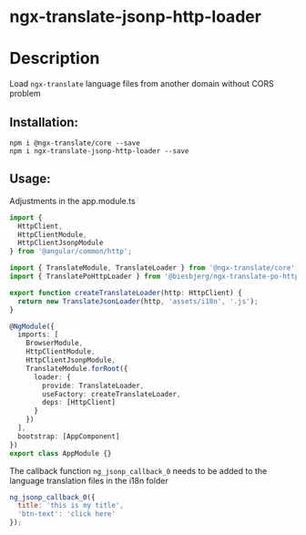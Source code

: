 # ngx-translate-jsonp-http-loader

# Description

Load `ngx-translate` language files from another domain without CORS problem

## Installation:

```
npm i @ngx-translate/core --save
npm i ngx-translate-jsonp-http-loader --save
```

## Usage:

Adjustments in the app.module.ts

```ts
import {
  HttpClient,
  HttpClientModule,
  HttpClientJsonpModule
} from '@angular/common/http';

import { TranslateModule, TranslateLoader } from '@ngx-translate/core';
import { TranslatePoHttpLoader } from '@biesbjerg/ngx-translate-po-http-loader';

export function createTranslateLoader(http: HttpClient) {
  return new TranslateJsonLoader(http, 'assets/i18n', '.js');
}

@NgModule({
  imports: [
    BrowserModule,
    HttpClientModule,
    HttpClientJsonpModule,
    TranslateModule.forRoot({
      loader: {
        provide: TranslateLoader,
        useFactory: createTranslateLoader,
        deps: [HttpClient]
      }
    })
  ],
  bootstrap: [AppComponent]
})
export class AppModule {}
```

The callback function `ng_jsonp_callback_0` needs to be added to the language translation files in the i18n folder

```js
ng_jsonp_callback_0({
  title: 'this is my title',
  'btn-text': 'click here'
});
```
